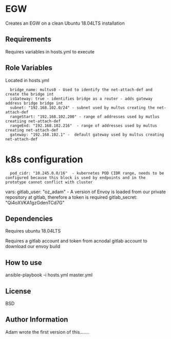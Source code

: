 EGW
=========

Creates an EGW on a clean Ubuntu 18.04LTS installation

Requirements
------------

Requires variables in hosts.yml to execute

Role Variables
--------------

Located in hosts.yml


      bridge_name: multus0 - Used to identify the net-attach-def and create the bridge int
      isGateway: true - identifies bridge as a router - adds gateway address bridge bridge int
      subnet: "192.168.102.0/24" - subnet used by multus creating the net-attach-def
      rangeStart: "192.168.102.200" - range of addresses used by mutlus creatiing net-attach-def
      rangeEnd: "192.168.102.216"  - range of addresses used by multus creating net-attach-def
      gateway: "192.168.102.1" -  default gateway used by multus creating net-attach-def




# k8s configuration

      pod_cidr: "10.245.0.0/16"  - kubernetes POD CIDR range, needs to be configured because this block is used by endpoints and in the prototype cannot conflict with cluster
  
  vars:
    gitlab_user: "oz_adam"  - A version of Envoy is loaded from our private repository at gitlab, therefore a token is required
    gitlab_secret: "Qi4oXVKA1gzGdenTCd7G"

Dependencies
------------

Requires ubuntu 18.04LTS

Requires a gitlab account and token from acnodal gitlab account to download our envoy build

How to use
----------------

ansible-playbook -i hosts.yml master.yml

License
-------

BSD

Author Information
------------------

Adam wrote the first version of this.......
